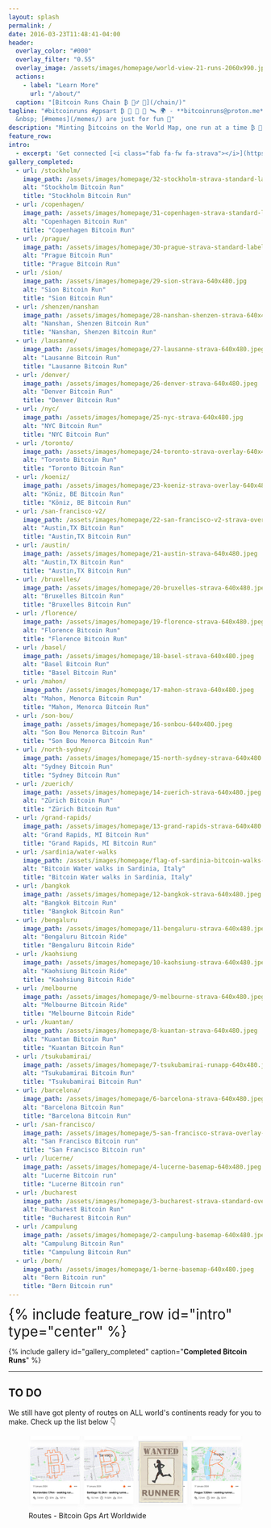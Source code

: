 ```yaml
---
layout: splash
permalink: /
date: 2016-03-23T11:48:41-04:00
header:
  overlay_color: "#000"
  overlay_filter: "0.55"
  overlay_image: /assets/images/homepage/world-view-21-runs-2060x990.jpeg
  actions:
    - label: "Learn More"
      url: "/about/"
  caption: "[Bitcoin Runs Chain ₿ 🏃‍♂️ 🔗](/chain/)"
tagline: "#bitcoinruns #gpsart ₿ 🏃 🚴 💓 🛰️ 🌍 - **bitcoinruns@proton.me**
  &nbsp; [#memes](/memes/) are just for fun 🤪"
description: "Minting ₿itcoins on the World Map, one run at a time ₿ 🏃 🚴 💓 🛰️"
feature_row:
intro: 
  - excerpt: 'Get connected [<i class="fab fa-fw fa-strava"></i>](https://www.strava.com/clubs/bitcoinruns) [<i class="fab fa-fw fa-instagram"></i>](https://www.instagram.com/BitcoinRuns) [<i class="fab fa-fw fa-github"></i>](https://github.com/BitcoinRuns) [<i class="fab fa-fw fa-twitter-square"></i>](https://twitter.com/BitcoinRuns) [<i class="fab fa-youtube"></i>](https://www.youtube.com/channel/UCDGX_yT8K6-oAgGldr8xDWw)  [<i class="fab fa-tiktok"></i>](https://www.tiktok.com/@bitcoinruns)'
gallery_completed:
  - url: /stockholm/
    image_path: /assets/images/homepage/32-stockholm-strava-standard-label-640x480.jpg
    alt: "Stockholm Bitcoin Run"
    title: "Stockholm Bitcoin Run"
  - url: /copenhagen/
    image_path: /assets/images/homepage/31-copenhagen-strava-standard-label-640x480.jpg
    alt: "Copenhagen Bitcoin Run"
    title: "Copenhagen Bitcoin Run"
  - url: /prague/
    image_path: /assets/images/homepage/30-prague-strava-standard-label-640x480.jpg
    alt: "Prague Bitcoin Run"
    title: "Prague Bitcoin Run"
  - url: /sion/
    image_path: /assets/images/homepage/29-sion-strava-640x480.jpg
    alt: "Sion Bitcoin Run"
    title: "Sion Bitcoin Run"
  - url: /shenzen/nanshan
    image_path: /assets/images/homepage/28-nanshan-shenzen-strava-640x480.jpeg
    alt: "Nanshan, Shenzen Bitcoin Run"
    title: "Nanshan, Shenzen Bitcoin Run"
  - url: /lausanne/
    image_path: /assets/images/homepage/27-lausanne-strava-640x480.jpeg
    alt: "Lausanne Bitcoin Run"
    title: "Lausanne Bitcoin Run"
  - url: /denver/
    image_path: /assets/images/homepage/26-denver-strava-640x480.jpeg
    alt: "Denver Bitcoin Run"
    title: "Denver Bitcoin Run"
  - url: /nyc/
    image_path: /assets/images/homepage/25-nyc-strava-640x480.jpg
    alt: "NYC Bitcoin Run"
    title: "NYC Bitcoin Run"
  - url: /toronto/
    image_path: /assets/images/homepage/24-toronto-strava-overlay-640x480.jpeg
    alt: "Toronto Bitcoin Run"
    title: "Toronto Bitcoin Run"
  - url: /koeniz/
    image_path: /assets/images/homepage/23-koeniz-strava-overlay-640x480.jpeg
    alt: "Köniz, BE Bitcoin Run"
    title: "Köniz, BE Bitcoin Run" 
  - url: /san-francisco-v2/
    image_path: /assets/images/homepage/22-san-francisco-v2-strava-overlay-640x480.jpeg
    alt: "Austin,TX Bitcoin Run"
    title: "Austin,TX Bitcoin Run" 
  - url: /austin/
    image_path: /assets/images/homepage/21-austin-strava-640x480.jpeg
    alt: "Austin,TX Bitcoin Run"
    title: "Austin,TX Bitcoin Run" 
  - url: /bruxelles/
    image_path: /assets/images/homepage/20-bruxelles-strava-640x480.jpeg
    alt: "Bruxelles Bitcoin Run"
    title: "Bruxelles Bitcoin Run" 
  - url: /florence/
    image_path: /assets/images/homepage/19-florence-strava-640x480.jpeg
    alt: "Florence Bitcoin Run"
    title: "Florence Bitcoin Run"  
  - url: /basel/
    image_path: /assets/images/homepage/18-basel-strava-640x480.jpeg
    alt: "Basel Bitcoin Run"
    title: "Basel Bitcoin Run"  
  - url: /mahon/
    image_path: /assets/images/homepage/17-mahon-strava-640x480.jpeg
    alt: "Mahon, Menorca Bitcoin Run"
    title: "Mahon, Menorca Bitcoin Run"
  - url: /son-bou/
    image_path: /assets/images/homepage/16-sonbou-640x480.jpeg
    alt: "Son Bou Menorca Bitcoin Run"
    title: "Son Bou Menorca Bitcoin Run"
  - url: /north-sydney/
    image_path: /assets/images/homepage/15-north-sydney-strava-640x480.jpeg
    alt: "Sydney Bitcoin Run"
    title: "Sydney Bitcoin Run"
  - url: /zuerich/
    image_path: /assets/images/homepage/14-zuerich-strava-640x480.jpeg
    alt: "Zürich Bitcoin Run"
    title: "Zürich Bitcoin Run"
  - url: /grand-rapids/
    image_path: /assets/images/homepage/13-grand-rapids-strava-640x480.jpeg
    alt: "Grand Rapids, MI Bitcoin Run"
    title: "Grand Rapids, MI Bitcoin Run"
  - url: /sardinia/water-walks
    image_path: /assets/images/homepage/flag-of-sardinia-bitcoin-walks-640x480.jpeg
    alt: "Bitcoin Water walks in Sardinia, Italy"
    title: "Bitcoin Water walks in Sardinia, Italy"
  - url: /bangkok
    image_path: /assets/images/homepage/12-bangkok-strava-640x480.jpeg
    alt: "Bangkok Bitcoin Run"
    title: "Bangkok Bitcoin Run"
  - url: /bengaluru
    image_path: /assets/images/homepage/11-bengaluru-strava-640x480.jpeg
    alt: "Bengaluru Bitcoin Ride"
    title: "Bengaluru Bitcoin Ride"
  - url: /kaohsiung
    image_path: /assets/images/homepage/10-kaohsiung-strava-640x480.jpeg
    alt: "Kaohsiung Bitcoin Ride"
    title: "Kaohsiung Bitcoin Ride"
  - url: /melbourne
    image_path: /assets/images/homepage/9-melbourne-strava-640x480.jpeg
    alt: "Melbourne Bitcoin Ride"
    title: "Melbourne Bitcoin Ride"
  - url: /kuantan/
    image_path: /assets/images/homepage/8-kuantan-strava-640x480.jpeg
    alt: "Kuantan Bitcoin Run"
    title: "Kuantan Bitcoin Run"
  - url: /tsukubamirai/
    image_path: /assets/images/homepage/7-tsukubamirai-runapp-640x480.jpeg
    alt: "Tsukubamirai Bitcoin Run"
    title: "Tsukubamirai Bitcoin Run"
  - url: /barcelona/
    image_path: /assets/images/homepage/6-barcelona-strava-640x480.jpeg
    alt: "Barcelona Bitcoin Run"
    title: "Barcelona Bitcoin Run"
  - url: /san-francisco/
    image_path: /assets/images/homepage/5-san-francisco-strava-overlay-640x480.jpeg
    alt: "San Francisco Bitcoin run"
    title: "San Francisco Bitcoin run"
  - url: /lucerne/
    image_path: /assets/images/homepage/4-lucerne-basemap-640x480.jpeg
    alt: "Lucerne Bitcoin run"
    title: "Lucerne Bitcoin run"
  - url: /bucharest
    image_path: /assets/images/homepage/3-bucharest-strava-standard-overlay-640x480.jpeg
    alt: "Bucharest Bitcoin Run"
    title: "Bucharest Bitcoin Run"
  - url: /campulung
    image_path: /assets/images/homepage/2-campulung-basemap-640x480.jpeg
    alt: "Campulung Bitcoin Run"
    title: "Campulung Bitcoin Run"
  - url: /bern/
    image_path: /assets/images/homepage/1-berne-basemap-640x480.jpeg
    alt: "Bern Bitcoin run"
    title: "Bern Bitcoin run"
---
```


<div id="home-social-connect" style="font-size:2em">
  {% include feature_row id="intro" type="center" %}
</div>

{% include gallery id="gallery_completed" caption="**Completed ₿itcoin Runs**" %}


<hr>

## TO DO

We still have got plenty of routes on ALL world's continents ready for you to make. Check up the list below 👇

<figure class="image">
  <a href="/todo/">
    <img src="/assets/images/page/todo/todo-header-wanted.jpeg" alt="Link to do">
  </a>
  <figcaption>Routes - Bitcoin Gps Art Worldwide</figcaption>
</figure>


